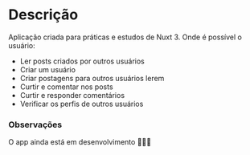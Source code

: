 # Descrição

Aplicação criada para práticas e estudos de Nuxt 3. Onde é possível o usuário: 

- Ler posts criados por outros usuários
- Criar um usuário 
- Criar postagens para outros usuários lerem
- Curtir e comentar nos posts
- Curtir e responder comentários
- Verificar os perfis de outros usuários

### Observações

O app ainda está em desenvolvimento 👨🏼‍🏭
